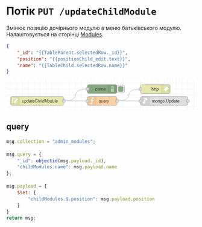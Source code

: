 # Потік `PUT /updateChildModule`

Змінює позицію дочірнього модулю в меню батьківського модулю. Налаштовується на сторінці [Modules](page_modules.md). 

```json
{
	"_id": "{{TableParent.selectedRow._id}}",
	"position": "{{positionChild_edit.text}}",
	"name": "{{TableChild.selectedRow.name}}"
}
```

![image-20230518165707755](media/image-20230518165707755.png)

## query

```js
msg.collection = "admin_modules";

msg.query = {
    "_id": objectid(msg.payload._id),
    "childModules.name": msg.payload.name
};

msg.payload = {
    $set: {
        "childModules.$.position": msg.payload.position
    }
}
return msg;
```

